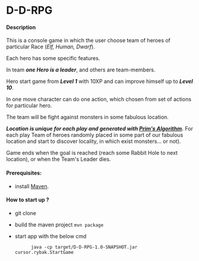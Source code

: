 # D-D-RPG

#### Description

This is a console game in which the user choose team of heroes
of particular Race (_Elf, Human, Dwarf_).

Each hero has some specific features.

In team _**one Hero is a leader**_, and others are team-members.

Hero start game from _**Level 1**_ with 10XP and can improve himself 
up to _**Level 10**_.

In one move character can do one action, which chosen from set of actions
for particular hero.

The team will be fight against monsters in some fabulous location.

_**Location is unique for each play and generated with 
[Prim's Algorithm](https://en.wikipedia.org/wiki/Prim%27s_algorithm).**_
For each play Team of heroes randomly placed in some part of our fabulous location
and start to discover locality, in which exist monsters... or not).

Game ends when the goal is reached (reach some Rabbit Hole to next location),
or when the Team's Leader dies.


#### Prerequisites:
- install [Maven](https://maven.apache.org/download.cgi). 

#### How to start up ?
- git clone
- build the maven project ```mvn package```
- start app with the below cmd
          
            java -cp target/D-D-RPG-1.0-SNAPSHOT.jar cursor.rybak.StartGame


